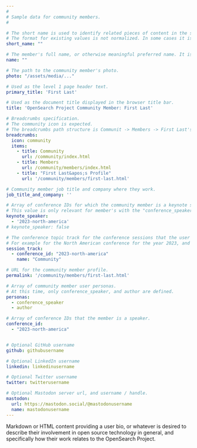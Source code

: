 ```yaml
---
#
# Sample data for community members.
#

# The short name is used to identify related pieces of content in the site. For example it is used in the "authors" array of blog posts, and it is used in the "presenters" array for OpenSearch Conference sessions to identify who is speaking.
# The format for existing values is not normalized. In some cases it is "first-initial-of-first-name" + "last-name", or matching a GitHub username, or something all together random. What is important is that it is unique within the system.
short_name: ""

# The member's full name, or otherwise meaningful preferred name. It is used in the templates for presenting content authors as well as the name of conference speakers.
name: ""

# The path to the community member's photo.
photo: "/assets/media/..."

# Used as the level 1 page header text.
primary_title: 'First Last'

# Used as the document title displayed in the browser title bar.
title: 'OpenSearch Project Community Member: First Last'

# Breadcrumbs specification.
# The community icon is expected.
# The breadcrumbs path structure is Communit -> Members -> First Last's Profile.
breadcrumbs:
  icon: community
  items:
    - title: Community
      url: /community/index.html
    - title: Members
      url: /community/members/index.html
    - title: "First Last&apos;s Profile"
      url: '/community/members/first-last.html'

# Community member job title and company where they work.
job_title_and_company: ''

# Array of conference IDs for which the community member is a keynote speaker, if any, or boolean false otherwise.
# This value is only relevant for member's with the "conference_speaker" user persona.
keynote_speaker:
  - '2023-north-america'
# keynote_speaker: false

# The conference topic track for the conference sessions that the user is a speaker. These are shaped as an array of value pairs mapping conference ID and name. 
# For example for the North American conference for the year 2023, and the "Community" track:
session_track: 
  - conference_id: "2023-north-america"
    name: "Community"

# URL for the community member profile.
permalink: '/community/members/first-last.html'

# Array of community member user personas.
# At this time, only conference_speaker, and author are defined.
personas:
  - conference_speaker
  - author

# Array of conference IDs that the member is a speaker.
conference_id:
  - "2023-north-america"


# Optional GitHub username
github: githubusername

# Optional LinkedIn username
linkedin: linkedinusername

# Optional Twitter username
twitter: twitterusername

# Optional Mastodon server url, and username / handle.
mastodon:
  url: https://mastodon.social/@mastodonusername
  name: mastodonusername
---
```


Markdown or HTML content providing a user bio, or whatever is desired to describe their involvement in open source technology in general, and specifically how their work relates to the OpenSearch Project.
